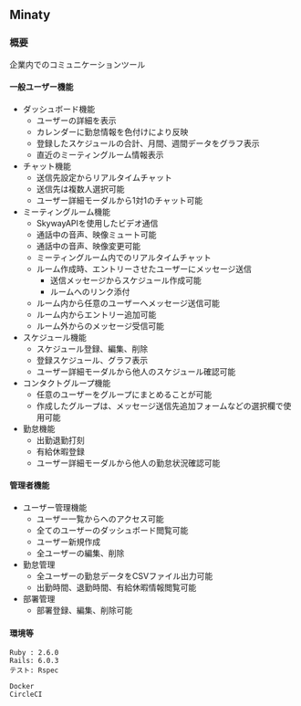 ## Minaty

### 概要

企業内でのコミュニケーションツール

#### 一般ユーザー機能
- ダッシュボード機能
  - ユーザーの詳細を表示
  - カレンダーに勤怠情報を色付けにより反映
  - 登録したスケジュールの合計、月間、週間データをグラフ表示
  - 直近のミーティングルーム情報表示
- チャット機能
  - 送信先設定からリアルタイムチャット
  - 送信先は複数人選択可能
  - ユーザー詳細モーダルから1対1のチャット可能
- ミーティングルーム機能
  - SkywayAPIを使用したビデオ通信
  - 通話中の音声、映像ミュート可能
  - 通話中の音声、映像変更可能
  - ミーティングルーム内でのリアルタイムチャット
  - ルーム作成時、エントリーさせたユーザーにメッセージ送信
    - 送信メッセージからスケジュール作成可能
    - ルームへのリンク添付
  - ルーム内から任意のユーザーへメッセージ送信可能
  - ルーム内からエントリー追加可能
  - ルーム外からのメッセージ受信可能
- スケジュール機能
  - スケジュール登録、編集、削除
  - 登録スケジュール、グラフ表示
  - ユーザー詳細モーダルから他人のスケジュール確認可能
- コンタクトグループ機能
  - 任意のユーザーをグループにまとめることが可能
  - 作成したグループは、メッセージ送信先追加フォームなどの選択欄で使用可能
- 勤怠機能
  - 出勤退勤打刻
  - 有給休暇登録
  - ユーザー詳細モーダルから他人の勤怠状況確認可能

#### 管理者機能
- ユーザー管理機能
  - ユーザー一覧からへのアクセス可能
  - 全てのユーザーのダッシュボード閲覧可能
  - ユーザー新規作成
  - 全ユーザーの編集、削除
- 勤怠管理
  - 全ユーザーの勤怠データをCSVファイル出力可能
  - 出勤時間、退勤時間、有給休暇情報閲覧可能
- 部署管理
  - 部署登録、編集、削除可能

#### 環境等
```
Ruby : 2.6.0
Rails: 6.0.3
テスト: Rspec

Docker
CircleCI
``` 
